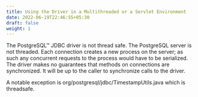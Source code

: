 ```yaml
---
title: Using the Driver in a Multithreaded or a Servlet Environment
date: 2022-06-19T22:46:55+05:30
draft: false
weight: 1
---
```



The PostgreSQL™ JDBC driver is not thread safe.
The PostgreSQL server is not threaded. Each connection creates a new process on the server;
as such any concurrent requests to the process would have to be serialized.
The driver makes no guarantees that methods on connections are synchronized.
It will be up to the caller to synchronize calls to the driver.

A notable exception is org/postgresql/jdbc/TimestampUtils.java which is threadsafe.
